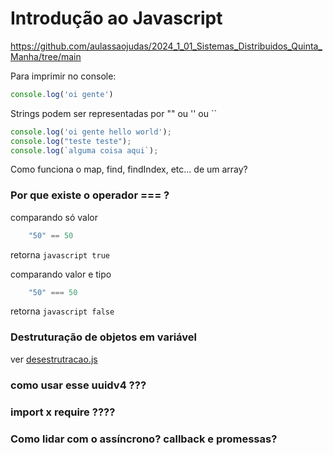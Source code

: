 # Introdução ao Javascript

https://github.com/aulassaojudas/2024_1_01_Sistemas_Distribuidos_Quinta_Manha/tree/main

Para imprimir no console:

```javascript
console.log('oi gente')
```
Strings podem ser representadas por "" ou '' ou ``

```javascript
console.log('oi gente hello world');
console.log("teste teste");
console.log(`alguma coisa aqui`);
```

Como funciona o map, find, findIndex, etc... de um array?

### Por que existe o operador === ?

comparando só valor
```javascript
    "50" == 50
```
retorna ```javascript true ```

comparando valor e tipo
```javascript
    "50" === 50
```
retorna ```javascript false ```

### Destruturação de objetos em variável

ver [desestrutracao.js](./desestrutracao.js)

### como usar esse uuidv4 ???

### import x require ????

### Como lidar com o assíncrono? callback e promessas?
